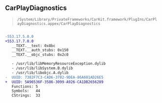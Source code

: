 ## CarPlayDiagnostics

> `/System/Library/PrivateFrameworks/CarKit.framework/PlugIns/CarPlayDiagnostics.appex/CarPlayDiagnostics`

```diff

-553.17.5.0.0
+553.17.7.0.0
   __TEXT.__text: 0x8bc
   __TEXT.__auth_stubs: 0x150
   __TEXT.__objc_stubs: 0x2c0

   - /usr/lib/libMemoryResourceException.dylib
   - /usr/lib/libSystem.B.dylib
   - /usr/lib/libobjc.A.dylib
-  UUID: 7382F7C3-CAD6-3782-9DEA-86A601AD26E5
+  UUID: 5A96536F-3586-3099-A926-CA1DB2656289
   Functions: 5
   Symbols:   44
   CStrings:  33

```
